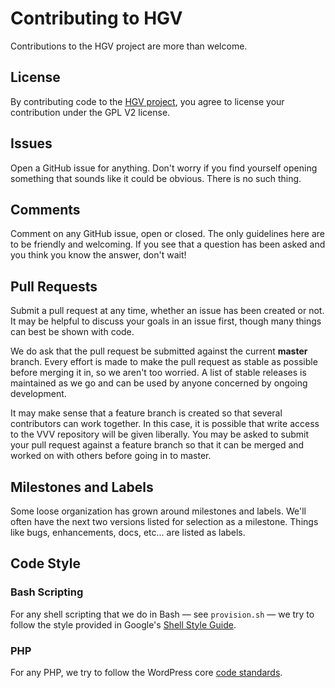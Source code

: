 # Contributing to HGV

Contributions to the HGV project are more than welcome.

## License

By contributing code to the [HGV project](https://github.com/wpengine/hgv), you agree to license your contribution under the GPL V2 license.

## Issues

Open a GitHub issue for anything. Don't worry if you find yourself opening something that sounds like it could be obvious. There is no such thing.

## Comments

Comment on any GitHub issue, open or closed. The only guidelines here are to be friendly and welcoming. If you see that a question has been asked and you think you know the answer, don't wait!

## Pull Requests

Submit a pull request at any time, whether an issue has been created or not. It may be helpful to discuss your goals in an issue first, though many things can best be shown with code.

We do ask that the pull request be submitted against the current **master** branch. Every effort is made to make the pull request as stable as possible before merging it in, so we aren't too worried. A list of stable releases is maintained as we go and can be used by anyone concerned by ongoing development.

It may make sense that a feature branch is created so that several contributors can work together. In this case, it is possible that write access to the VVV repository will be given liberally. You may be asked to submit your pull request against a feature branch so that it can be merged and worked on with others before going in to master.

## Milestones and Labels

Some loose organization has grown around milestones and labels. We'll often have the next two versions listed for selection as a milestone. Things like bugs, enhancements, docs, etc... are listed as labels.

## Code Style

### Bash Scripting

For any shell scripting that we do in Bash — see `provision.sh` — we try to follow the style provided in Google's [Shell Style Guide](http://google-styleguide.googlecode.com/svn/trunk/shell.xml).

### PHP

For any PHP, we try to follow the WordPress core [code standards](http://make.wordpress.org/core/handbook/coding-standards/).
